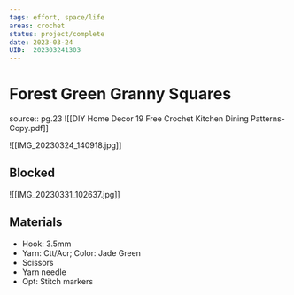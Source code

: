 ```yaml
---
tags: effort, space/life
areas: crochet 
status: project/complete
date: 2023-03-24
UID:  202303241303
---
```


# Forest Green Granny Squares
source:: pg.23 ![[DIY Home Decor 19 Free Crochet Kitchen  Dining Patterns-Copy.pdf]]

![[IMG_20230324_140918.jpg]]

## Blocked

![[IMG_20230331_102637.jpg]]

## Materials
- Hook: 3.5mm
- Yarn: Ctt/Acr; Color: Jade Green
- Scissors
- Yarn needle
- Opt: Stitch markers